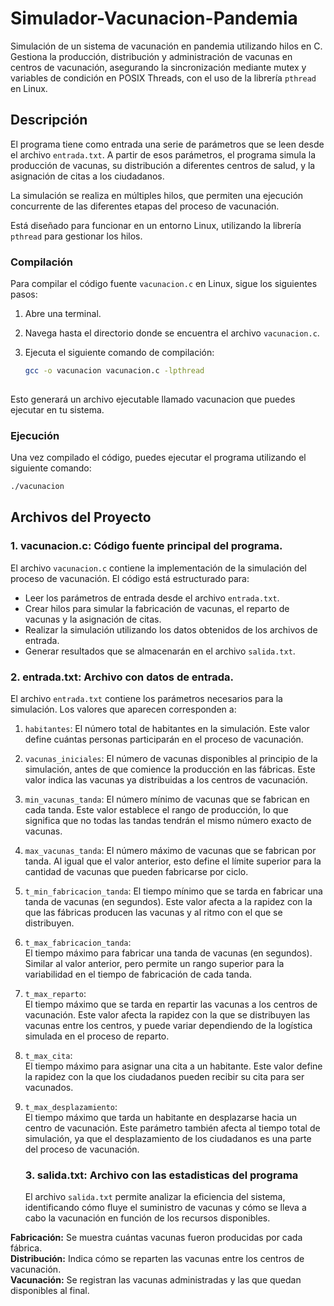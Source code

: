 # Simulador-Vacunacion-Pandemia
Simulación de un sistema de vacunación en pandemia utilizando hilos en C. Gestiona la producción, distribución y administración de vacunas en centros de vacunación, asegurando la sincronización mediante mutex y variables de condición en POSIX Threads, con el uso de la librería `pthread` en Linux. 


## Descripción

El programa tiene como entrada una serie de parámetros que se leen desde el archivo `entrada.txt`. A partir de esos parámetros, el programa simula la producción de vacunas, su distribución a diferentes centros de salud, y la asignación de citas a los ciudadanos. 

La simulación se realiza en múltiples hilos, que permiten una ejecución concurrente de las diferentes etapas del proceso de vacunación.

Está diseñado para funcionar en un entorno Linux, utilizando la librería `pthread` para gestionar los hilos. 

### Compilación

Para compilar el código fuente `vacunacion.c` en Linux, sigue los siguientes pasos:

1. Abre una terminal.
2. Navega hasta el directorio donde se encuentra el archivo `vacunacion.c`.
3. Ejecuta el siguiente comando de compilación:

   ```bash
   gcc -o vacunacion vacunacion.c -lpthread
  

Esto generará un archivo ejecutable llamado vacunacion que puedes ejecutar en tu sistema.

### Ejecución

Una vez compilado el código, puedes ejecutar el programa utilizando el siguiente comando:

   ```bash
   ./vacunacion
   ```


## Archivos del Proyecto

### 1. vacunacion.c: Código fuente principal del programa.
El archivo `vacunacion.c` contiene la implementación de la simulación del proceso de vacunación. El código está estructurado para:

- Leer los parámetros de entrada desde el archivo `entrada.txt`.
- Crear hilos para simular la fabricación de vacunas, el reparto de vacunas y la asignación de citas.
- Realizar la simulación utilizando los datos obtenidos de los archivos de entrada.
- Generar resultados que se almacenarán en el archivo `salida.txt`.

### 2. entrada.txt: Archivo con datos de entrada.
El archivo `entrada.txt` contiene los parámetros necesarios para la simulación. Los valores que aparecen corresponden a:

1. `habitantes`: El número total de habitantes en la simulación. Este valor define cuántas personas participarán en el proceso de vacunación.

2. `vacunas_iniciales`: El número de vacunas disponibles al principio de la simulación, antes de que comience la producción en las fábricas. Este valor indica las vacunas ya distribuidas a los centros de vacunación.

3. `min_vacunas_tanda`: El número mínimo de vacunas que se fabrican en cada tanda. Este valor establece el rango de producción, lo que significa que no todas las tandas tendrán el mismo número exacto de vacunas.

4. `max_vacunas_tanda`: El número máximo de vacunas que se fabrican por tanda. Al igual que el valor anterior, esto define el límite superior para la cantidad de vacunas que pueden fabricarse por ciclo.

5. `t_min_fabricacion_tanda`: El tiempo mínimo que se tarda en fabricar una tanda de vacunas (en segundos). Este valor afecta a la rapidez con la que las fábricas producen las vacunas y al ritmo con el que se distribuyen.

6. `t_max_fabricacion_tanda`:  
   El tiempo máximo para fabricar una tanda de vacunas (en segundos). Similar al valor anterior, pero permite un rango superior para la variabilidad en el tiempo de fabricación de cada tanda.

7. `t_max_reparto`:  
   El tiempo máximo que se tarda en repartir las vacunas a los centros de vacunación. Este valor afecta la rapidez con la que se distribuyen las vacunas entre los centros, y puede variar dependiendo de la logística simulada en el proceso de reparto.

8. `t_max_cita`:  
   El tiempo máximo para asignar una cita a un habitante. Este valor define la rapidez con la que los ciudadanos pueden recibir su cita para ser vacunados.

9. `t_max_desplazamiento`:  
   El tiempo máximo que tarda un habitante en desplazarse hacia un centro de vacunación. Este parámetro también afecta al tiempo total de simulación, ya que el desplazamiento de los ciudadanos es una parte del proceso de vacunación.

   ### 3. salida.txt: Archivo con las estadisticas del programa

   El archivo `salida.txt` permite analizar la eficiencia del sistema, identificando cómo fluye el suministro de vacunas y cómo se lleva a cabo la vacunación en función de los recursos disponibles.

   
**Fabricación:** Se muestra cuántas vacunas fueron producidas por cada fábrica.  
**Distribución:** Indica cómo se reparten las vacunas entre los centros de vacunación.  
**Vacunación:** Se registran las vacunas administradas y las que quedan disponibles al final.  
